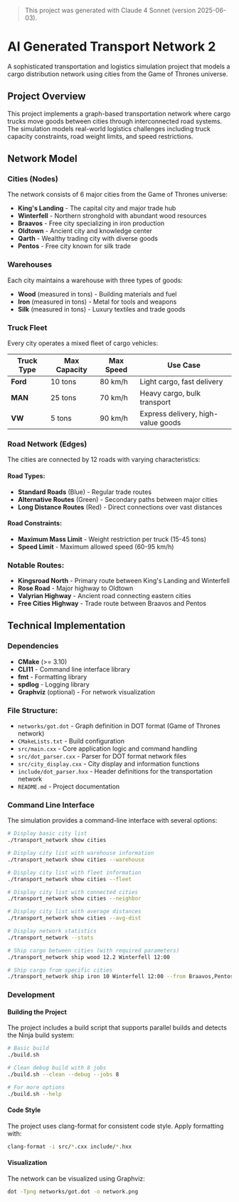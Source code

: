 > This project was generated with Claude 4 Sonnet (version 2025-06-03).

# AI Generated Transport Network 2

A sophisticated transportation and logistics simulation project that models a cargo distribution network using cities from the Game of Thrones universe.

## Project Overview

This project implements a graph-based transportation network where cargo trucks move goods between cities through interconnected road systems. The simulation models real-world logistics challenges including truck capacity constraints, road weight limits, and speed restrictions.

## Network Model

### Cities (Nodes)
The network consists of 6 major cities from the Game of Thrones universe:

- **King's Landing** - The capital city and major trade hub
- **Winterfell** - Northern stronghold with abundant wood resources
- **Braavos** - Free city specializing in iron production
- **Oldtown** - Ancient city and knowledge center
- **Qarth** - Wealthy trading city with diverse goods
- **Pentos** - Free city known for silk trade

### Warehouses
Each city maintains a warehouse with three types of goods:
- **Wood** (measured in tons) - Building materials and fuel
- **Iron** (measured in tons) - Metal for tools and weapons
- **Silk** (measured in tons) - Luxury textiles and trade goods

### Truck Fleet
Every city operates a mixed fleet of cargo vehicles:

| Truck Type | Max Capacity | Max Speed | Use Case |
|------------|--------------|-----------|----------|
| **Ford**   | 10 tons      | 80 km/h   | Light cargo, fast delivery |
| **MAN**    | 25 tons      | 70 km/h   | Heavy cargo, bulk transport |
| **VW**     | 5 tons       | 90 km/h   | Express delivery, high-value goods |

### Road Network (Edges)
The cities are connected by 12 roads with varying characteristics:

#### Road Types:
- **Standard Roads** (Blue) - Regular trade routes
- **Alternative Routes** (Green) - Secondary paths between major cities
- **Long Distance Routes** (Red) - Direct connections over vast distances

#### Road Constraints:
- **Maximum Mass Limit** - Weight restriction per truck (15-45 tons)
- **Speed Limit** - Maximum allowed speed (60-95 km/h)

### Notable Routes:
- **Kingsroad North** - Primary route between King's Landing and Winterfell
- **Rose Road** - Major highway to Oldtown
- **Valyrian Highway** - Ancient road connecting eastern cities
- **Free Cities Highway** - Trade route between Braavos and Pentos

## Technical Implementation

### Dependencies
- **CMake** (>= 3.10)
- **CLI11** - Command line interface library
- **fmt** - Formatting library
- **spdlog** - Logging library
- **Graphviz** (optional) - For network visualization

### File Structure:
- `networks/got.dot` - Graph definition in DOT format (Game of Thrones network)
- `CMakeLists.txt` - Build configuration
- `src/main.cxx` - Core application logic and command handling
- `src/dot_parser.cxx` - Parser for DOT format network files
- `src/city_display.cxx` - City display and information functions
- `include/dot_parser.hxx` - Header definitions for the transportation network
- `README.md` - Project documentation

### Command Line Interface

The simulation provides a command-line interface with several options:

```bash
# Display basic city list
./transport_network show cities

# Display city list with warehouse information
./transport_network show cities --warehouse

# Display city list with fleet information
./transport_network show cities --fleet

# Display city list with connected cities
./transport_network show cities --neighbor

# Display city list with average distances
./transport_network show cities --avg-dist

# Display network statistics
./transport_network --stats

# Ship cargo between cities (with required parameters)
./transport_network ship wood 12.2 Winterfell 12:00

# Ship cargo from specific cities
./transport_network ship iron 10 Winterfell 12:00 --from Braavos,Pentos,Qarth
```

### Development

#### Building the Project
The project includes a build script that supports parallel builds and detects the Ninja build system:

```bash
# Basic build
./build.sh

# Clean debug build with 8 jobs
./build.sh --clean --debug --jobs 8

# For more options
./build.sh --help
```

#### Code Style
The project uses clang-format for consistent code style. Apply formatting with:
```bash
clang-format -i src/*.cxx include/*.hxx
```

#### Visualization
The network can be visualized using Graphviz:
```bash
dot -Tpng networks/got.dot -o network.png
